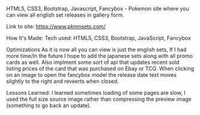 
HTML5, CSS3, Bootstrap, Javascript, Fancybox - Pokemon site where you can view all english set releases in gallery form.

Link to site: https://www.pkmnsets.com/

How It's Made:
Tech used: HTML5, CSS3, Bootstrap, JavaScript, Fancybox

Optimizations
As it is now all you can view is just the english sets, If I had more time/In the future I hope to add the japanese sets along with all promo cards as well. Also implment some sort of api that updates recent sold listing prices of the card that was purchased on Ebay or TCG. When clicking on an image to open the fancybox model the release date text moves slightly to the right and reveerts when closed.

Lessons Learned:
I learned sometimes loading of some pages are slow, I used the full size source image rather than compressing the preview image (something to go back an update).